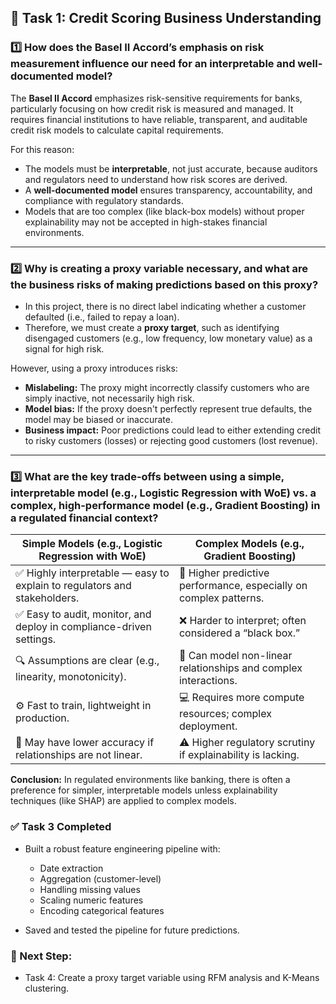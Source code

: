 ## 📑 **Task 1: Credit Scoring Business Understanding**

### 1️⃣ **How does the Basel II Accord’s emphasis on risk measurement influence our need for an interpretable and well-documented model?**

The **Basel II Accord** emphasizes risk-sensitive requirements for banks, particularly focusing on how credit risk is measured and managed. It requires financial institutions to have reliable, transparent, and auditable credit risk models to calculate capital requirements.

For this reason:

- The models must be **interpretable**, not just accurate, because auditors and regulators need to understand how risk scores are derived.
- A **well-documented model** ensures transparency, accountability, and compliance with regulatory standards.
- Models that are too complex (like black-box models) without proper explainability may not be accepted in high-stakes financial environments.

---

### 2️⃣ **Why is creating a proxy variable necessary, and what are the business risks of making predictions based on this proxy?**

- In this project, there is no direct label indicating whether a customer defaulted (i.e., failed to repay a loan).
- Therefore, we must create a **proxy target**, such as identifying disengaged customers (e.g., low frequency, low monetary value) as a signal for high risk.

However, using a proxy introduces risks:

- **Mislabeling:** The proxy might incorrectly classify customers who are simply inactive, not necessarily high risk.
- **Model bias:** If the proxy doesn't perfectly represent true defaults, the model may be biased or inaccurate.
- **Business impact:** Poor predictions could lead to either extending credit to risky customers (losses) or rejecting good customers (lost revenue).

---

### 3️⃣ **What are the key trade-offs between using a simple, interpretable model (e.g., Logistic Regression with WoE) vs. a complex, high-performance model (e.g., Gradient Boosting) in a regulated financial context?**

| Simple Models (e.g., Logistic Regression with WoE)                        | Complex Models (e.g., Gradient Boosting)                          |
| ------------------------------------------------------------------------- | ----------------------------------------------------------------- |
| ✅ Highly interpretable — easy to explain to regulators and stakeholders. | 🚀 Higher predictive performance, especially on complex patterns. |
| ✅ Easy to audit, monitor, and deploy in compliance-driven settings.      | ❌ Harder to interpret; often considered a “black box.”           |
| 🔍 Assumptions are clear (e.g., linearity, monotonicity).                 | 🧠 Can model non-linear relationships and complex interactions.   |
| ⚙️ Fast to train, lightweight in production.                              | 💻 Requires more compute resources; complex deployment.           |
| 🛑 May have lower accuracy if relationships are not linear.               | ⚠️ Higher regulatory scrutiny if explainability is lacking.       |

**Conclusion:** In regulated environments like banking, there is often a preference for simpler, interpretable models unless explainability techniques (like SHAP) are applied to complex models.

### ✅ Task 3 Completed

- Built a robust feature engineering pipeline with:

  - Date extraction
  - Aggregation (customer-level)
  - Handling missing values
  - Scaling numeric features
  - Encoding categorical features

- Saved and tested the pipeline for future predictions.

### 🚀 Next Step:

- Task 4: Create a proxy target variable using RFM analysis and K-Means clustering.
